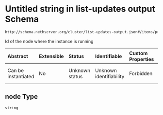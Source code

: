 # Untitled string in list-updates output Schema

```txt
http://schema.nethserver.org/cluster/list-updates-output.json#/items/properties/node
```

Id of the node where the instance is running

| Abstract            | Extensible | Status         | Identifiable            | Custom Properties | Additional Properties | Access Restrictions | Defined In                                                                            |
| :------------------ | :--------- | :------------- | :---------------------- | :---------------- | :-------------------- | :------------------ | :------------------------------------------------------------------------------------ |
| Can be instantiated | No         | Unknown status | Unknown identifiability | Forbidden         | Allowed               | none                | [list-updates-output.json\*](cluster/list-updates-output.json "open original schema") |

## node Type

`string`
